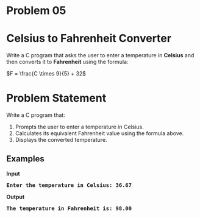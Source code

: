 # Problem 05

# Celsius to Fahrenheit Converter

Write a C program that asks the user to enter a temperature in **Celsius** and then converts it to **Fahrenheit** using the formula:

$F = \frac{C \times 9}{5} + 32$


# Problem Statement
Write a C program that:
1. Prompts the user to enter a temperature in Celsius.
2. Calculates its equivalent Fahrenheit value using the formula above.
3. Displays the converted temperature.


## Examples
<b>Input<b><br>
<pre>Enter the temperature in Celsius: 36.67</pre> 
<b>Output<b><br>
<pre>The temperature in Fahrenheit is: 98.00</pre>
